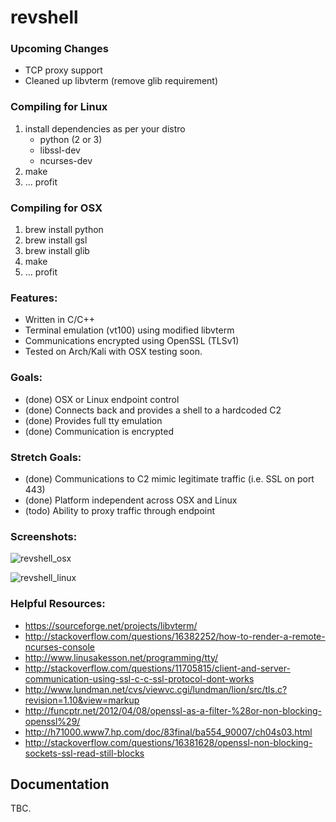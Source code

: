 # revshell

### Upcoming Changes
* TCP proxy support
* Cleaned up libvterm (remove glib requirement) 

### Compiling for Linux
1. install dependencies as per your distro
   * python (2 or 3)
   * libssl-dev
   * ncurses-dev
2. make
3. ... profit

### Compiling for OSX
1. brew install python
2. brew install gsl
3. brew install glib
4. make 
5. ... profit

### Features:
* Written in C/C++
* Terminal emulation (vt100) using modified libvterm
* Communications encrypted using OpenSSL (TLSv1)
* Tested on Arch/Kali with OSX testing soon.

### Goals:
* (done) OSX or Linux endpoint control
* (done) Connects back and provides a shell to a hardcoded C2
* (done) Provides full tty emulation
* (done) Communication is encrypted

### Stretch Goals:
* (done) Communications to C2 mimic legitimate traffic (i.e. SSL on port 443)
* (done) Platform independent across OSX and Linux
* (todo) Ability to proxy traffic through endpoint

### Screenshots:

![revshell_osx](https://github.com/jcramb/revshell/blob/master/screenshots/revshell_osx.png)

![revshell_linux](https://github.com/jcramb/revshell/blob/master/screenshots/revshell_linux.png)

### Helpful Resources:
* https://sourceforge.net/projects/libvterm/
* http://stackoverflow.com/questions/16382252/how-to-render-a-remote-ncurses-console
* http://www.linusakesson.net/programming/tty/
* http://stackoverflow.com/questions/11705815/client-and-server-communication-using-ssl-c-c-ssl-protocol-dont-works
* http://www.lundman.net/cvs/viewvc.cgi/lundman/lion/src/tls.c?revision=1.10&view=markup
* http://funcptr.net/2012/04/08/openssl-as-a-filter-%28or-non-blocking-openssl%29/
* http://h71000.www7.hp.com/doc/83final/ba554_90007/ch04s03.html
* http://stackoverflow.com/questions/16381628/openssl-non-blocking-sockets-ssl-read-still-blocks

## Documentation

TBC.
